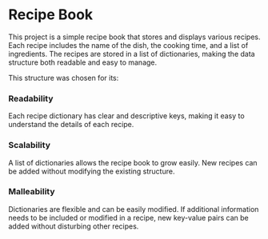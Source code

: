 # Recipe Book
This project is a simple recipe book that stores and displays various recipes. Each recipe includes the name of the dish, the cooking time, and a list of ingredients. The recipes are stored in a list of dictionaries, making the data structure both readable and easy to manage.

This structure was chosen for its:

### Readability
Each recipe dictionary has clear and descriptive keys, making it easy to understand the details of each recipe.

### Scalability
A list of dictionaries allows the recipe book to grow easily. New recipes can be added without modifying the existing structure.

### Malleability
Dictionaries are flexible and can be easily modified. If additional information needs to be included or modified in a recipe, new key-value pairs can be added without disturbing other recipes.

